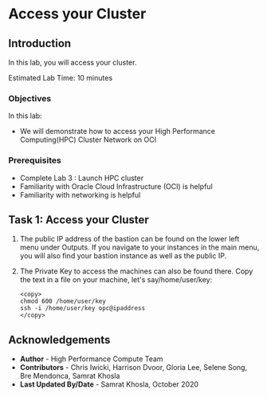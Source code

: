 # Access your Cluster

## Introduction

In this lab, you will access your cluster.

Estimated Lab Time: 10 minutes

### Objectives

In this lab:
* We will demonstrate how to access your High Performance Computing(HPC) Cluster Network on OCI

### Prerequisites

* Complete Lab 3 : Launch HPC cluster
* Familiarity with Oracle Cloud Infrastructure (OCI) is helpful
* Familiarity with networking is helpful

## Task 1: Access your Cluster

1. The public IP address of the bastion can be found on the lower left menu under Outputs. If you navigate to your instances in the main menu, you will also find your bastion instance as well as the public IP.

2. The Private Key to access the machines can also be found there. Copy the text in a file on your machine, let's say/home/user/key:

    ```
    <copy>
    chmod 600 /home/user/key 
    ssh -i /home/user/key opc@ipaddress 
    </copy>
    ```

## Acknowledgements

* **Author** - High Performance Compute Team
* **Contributors** -  Chris Iwicki, Harrison Dvoor, Gloria Lee, Selene Song, Bre Mendonca, Samrat Khosla
* **Last Updated By/Date** - Samrat Khosla, October 2020

